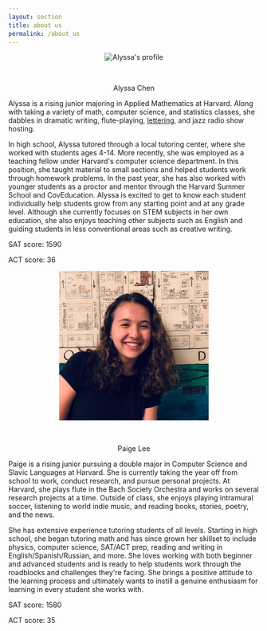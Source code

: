 ```yaml
---
layout: section
title: about us
permalink: /about_us
---
```

<style>
.aligncenter {
    text-align: center;
}
</style>


<div class="row">
<div class="col-md-6 mx-auto">
	<p class="aligncenter">
    <img src="https://github.com/alyssc/personalsite/blob/gh-pages/profpics/1.jpg?raw=true" alt="Alyssa's profile" width="300" height="300">
	</p><br>
    <p class='subject-header' style=' text-align: center'>Alyssa Chen</p>
    <p> Alyssa is a rising junior majoring in Applied Mathematics at Harvard. Along with taking a variety of math, computer science, and statistics classes, she dabbles in dramatic writing, flute-playing, <a href="https://www.instagram.com/alygraphy.pen/" target = "_blank">lettering</a>, and jazz radio show hosting.</p>
    <p>In high school, Alyssa tutored through a local tutoring center, where she worked with students ages 4-14. More recently, she was employed as a teaching fellow under Harvard's computer science department. In this position, she taught material to small sections and helped students work through homework problems. In the past year, she has also worked with younger students as a proctor and mentor through the Harvard Summer School and CovEducation. Alyssa is excited to get to know each student individually help students grow from any starting point and at any grade level. Although she currently focuses on STEM subjects in her own education, she also enjoys teaching other subjects such as English and guiding students in less conventional areas such as creative writing.</p>
    <p><span class='subject-header'>SAT score:</span> 1590</p>
    <p><span class='subject-header'>ACT score:</span> 36</p>
  </div><div class="col-md-6 mx-auto">
  	<p class="aligncenter">
    <img src="https://github.com/eelegiap/Onassis/blob/master/_collections/_about_us/paige-profile.png?raw=true" alt="Paige's profile" width="300" height="300">
	</p><br>
    <p class='subject-header' style=' text-align: center'>Paige Lee</p>
    <p> Paige is a rising junior pursuing a double major in Computer Science and Slavic Languages at Harvard. She is currently taking the year off from school to work, conduct research, and pursue personal projects. At Harvard, she plays flute in the Bach Society Orchestra and works on several research projects at a time. Outside of class, she enjoys playing intramural soccer, listening to world indie music, and  reading books, stories, poetry, and the news. </p>
     <p>She has extensive experience tutoring students of all levels. Starting in high school, she began tutoring math and has since grown her skillset to include physics, computer science, SAT/ACT prep, reading and writing in English/Spanish/Russian, and more. She loves working with both beginner and advanced students and is ready to help students work through the roadblocks and challenges they're facing. She brings a positive attitude to the learning process and ultimately wants to instill a genuine enthusiasm for learning in every student she works with. </p>
    <p><span class='subject-header'>SAT score:</span> 1580</p>
    <p><span class='subject-header'>ACT score:</span> 35</p>
  </div>
</div>
